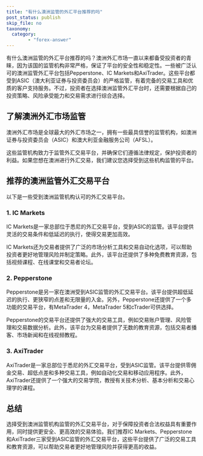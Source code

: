 ```yaml
---
title: "有什么澳洲监管的外汇平台推荐的吗"
post_status: publish
skip_file: no
taxonomy:
  category:
        - "forex-answer"
---
```


有什么澳洲监管的外汇平台推荐的吗？澳洲外汇市场一直以来都备受投资者的青睐，因为该国的监管机构非常严格，保证了平台的安全性和稳定性。一些被广泛认可的澳洲监管外汇平台包括Pepperstone、IC Markets和AxiTrader。这些平台都受到ASIC（澳大利亚证券与投资委员会）的严格监管，有着完备的交易工具和优质的客户支持服务。不过，投资者在选择澳洲监管外汇平台时，还需要根据自己的投资策略、风险承受能力和交易需求进行综合选择。

## 了解澳洲外汇市场监管

澳洲外汇市场是全球最大的外汇市场之一，拥有一些最具信誉的监管机构，如澳洲证券与投资委员会（ASIC）和澳大利亚金融服务公司（AFSL）。

这些监管机构致力于监管外汇交易平台，并确保它们遵循法律规定，保护投资者的利益。如果您想在澳洲进行外汇交易，我们建议您选择受到这些机构监管的平台。

## 推荐的澳洲监管外汇交易平台

以下是一些受到澳洲监管机构认可的外汇交易平台。

### 1. IC Markets

IC Markets是一家总部位于悉尼的外汇交易平台，受到ASIC的监管。该平台提供灵活的交易条件和低延迟的执行，使得交易更加高效。

IC Markets还为交易者提供了广泛的市场分析工具和交易自动化选项，可以帮助投资者更好地管理风险并制定策略。此外，该平台还提供了多种免费教育资源，包括视频课程、在线课堂和交易者论坛。

### 2. Pepperstone

Pepperstone是另一家在澳洲受到ASIC监管的外汇交易平台。该平台提供超低延迟的执行、更狭窄的点差和无限量的入金。另外，Pepperstone还提供了一个多功能的交易平台，有MetaTrader 4，MetaTrader 5和cTrader可供选择。

Pepperstone的交易平台还提供了强大的交易工具，例如交易账户管理、风险管理和交易数据分析。此外，该平台为交易者提供了无数的教育资源，包括交易者播客、市场新闻和在线视频教程。

### 3. AxiTrader

AxiTrader是一家总部位于悉尼的外汇交易平台，受到ASIC监管。该平台提供零佣金交易、超低点差和多种交易工具，例如自动化交易和移动应用程序。此外，AxiTrader还提供了一个强大的交易学院，教授有关技术分析、基本分析和交易心理学的课程。

## 总结

选择受到澳洲监管机构监管的外汇交易平台，对于保障投资者合法权益具有重要作用，同时提供更安全、更高效的交易体验。我们推荐IC Markets、Pepperstone和AxiTrader三家受到ASIC监管的外汇交易平台，这些平台提供了广泛的交易工具和教育资源，可以帮助交易者更好地管理风险并获得更高的收益。


